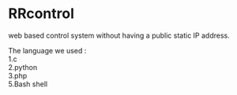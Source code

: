 RRcontrol
=========

web based control system without having a public static IP address.<br/>

The language we used :<br/>
1.c<br/>
2.python<br/>
3.php<br/>
5.Bash shell<br/>
